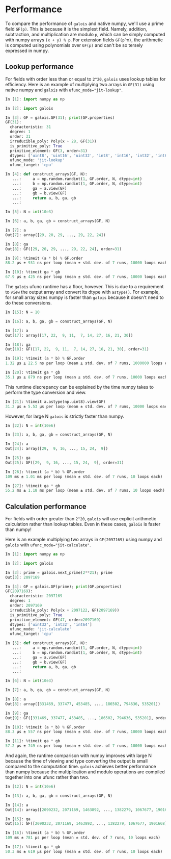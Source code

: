 # Performance

To compare the performance of `galois` and native numpy, we'll use a prime field `GF(p)`. This is because
it is the simplest field. Namely, addition, subtraction, and multiplication are modulo `p`, which can
be simply computed with numpy arrays `(x + y) % p`. For extension fields `GF(p^m)`, the arithmetic is
computed using polynomials over `GF(p)` and can't be so tersely expressed in numpy.

## Lookup performance

For fields with order less than or equal to `2^20`, `galois` uses lookup tables for efficiency.
Here is an example of multiplying two arrays in `GF(31)` using native numpy and `galois`
with `ufunc_mode="jit-lookup"`.

```python
In [1]: import numpy as np

In [2]: import galois

In [3]: GF = galois.GF(31); print(GF.properties)
GF(31):
  characteristic: 31
  degree: 1
  order: 31
  irreducible_poly: Poly(x + 28, GF(31))
  is_primitive_poly: True
  primitive_element: GF(3, order=31)
  dtypes: ['uint8', 'uint16', 'uint32', 'int8', 'int16', 'int32', 'int64']
  ufunc_mode: 'jit-lookup'
  ufunc_target: 'cpu'

In [4]: def construct_arrays(GF, N):
   ...:     a = np.random.randint(1, GF.order, N, dtype=int)
   ...:     b = np.random.randint(1, GF.order, N, dtype=int)
   ...:     ga = a.view(GF)
   ...:     gb = b.view(GF)
   ...:     return a, b, ga, gb
   ...:

In [5]: N = int(10e3)

In [6]: a, b, ga, gb = construct_arrays(GF, N)

In [7]: a
Out[7]: array([29, 20, 29, ..., 29, 22, 24])

In [8]: ga
Out[8]: GF([29, 20, 29, ..., 29, 22, 24], order=31)

In [9]: %timeit (a * b) % GF.order
88.2 µs ± 931 ns per loop (mean ± std. dev. of 7 runs, 10000 loops each)

In [10]: %timeit ga * gb
67.9 µs ± 425 ns per loop (mean ± std. dev. of 7 runs, 10000 loops each)
```

The `galois` ufunc runtime has a floor, however. This is due to a requirement to `view` the output
array and convert its dtype with `astype()`. For example, for small array sizes numpy is faster than
`galois` because it doesn't need to do these conversions.

```python
In [15]: N = 10

In [16]: a, b, ga, gb = construct_arrays(GF, N)

In [17]: a
Out[17]: array([17, 22,  9, 11,  7, 14, 27, 16, 21, 30])

In [18]: ga
Out[18]: GF([17, 22,  9, 11,  7, 14, 27, 16, 21, 30], order=31)

In [19]: %timeit (a * b) % GF.order
1.32 µs ± 22.5 ns per loop (mean ± std. dev. of 7 runs, 1000000 loops each)

In [20]: %timeit ga * gb
35.1 µs ± 879 ns per loop (mean ± std. dev. of 7 runs, 10000 loops each)
```

This runtime discrepancy can be explained by the time numpy takes to perform the type conversion
and view.

```python
In [21]: %timeit a.astype(np.uint8).view(GF)
31.2 µs ± 5.53 µs per loop (mean ± std. dev. of 7 runs, 10000 loops each)
```

However, for large N `galois` is strictly faster than numpy.

```python
In [22]: N = int(10e6)

In [23]: a, b, ga, gb = construct_arrays(GF, N)

In [24]: a
Out[24]: array([29,  9, 16, ..., 15, 24,  9])

In [25]: ga
Out[25]: GF([29,  9, 16, ..., 15, 24,  9], order=31)

In [26]: %timeit (a * b) % GF.order
109 ms ± 1.01 ms per loop (mean ± std. dev. of 7 runs, 10 loops each)

In [27]: %timeit ga * gb
55.2 ms ± 1.18 ms per loop (mean ± std. dev. of 7 runs, 10 loops each)
```

## Calculation performance

For fields with order greater than `2^20`, `galois` will use explicit arithmetic calculation rather
than lookup tables. Even in these cases, `galois` is faster than numpy!

Here is an example multiplying two arrays in `GF(2097169)` using numpy and `galois` with `ufunc_mode="jit-calculate"`.

```python
In [1]: import numpy as np

In [2]: import galois

In [3]: prime = galois.next_prime(2**21); prime
Out[3]: 2097169

In [4]: GF = galois.GF(prime); print(GF.properties)
GF(2097169):
  characteristic: 2097169
  degree: 1
  order: 2097169
  irreducible_poly: Poly(x + 2097122, GF(2097169))
  is_primitive_poly: True
  primitive_element: GF(47, order=2097169)
  dtypes: ['uint32', 'int32', 'int64']
  ufunc_mode: 'jit-calculate'
  ufunc_target: 'cpu'

In [5]: def construct_arrays(GF, N):
   ...:     a = np.random.randint(1, GF.order, N, dtype=int)
   ...:     b = np.random.randint(1, GF.order, N, dtype=int)
   ...:     ga = a.view(GF)
   ...:     gb = b.view(GF)
   ...:     return a, b, ga, gb
   ...:

In [6]: N = int(10e3)

In [7]: a, b, ga, gb = construct_arrays(GF, N)

In [8]: a
Out[8]: array([331469, 337477, 453485, ..., 186502, 794636, 535201])

In [9]: ga
Out[9]: GF([331469, 337477, 453485, ..., 186502, 794636, 535201], order=2097169)

In [10]: %timeit (a * b) % GF.order
88.3 µs ± 557 ns per loop (mean ± std. dev. of 7 runs, 10000 loops each)

In [11]: %timeit ga * gb
57.2 µs ± 749 ns per loop (mean ± std. dev. of 7 runs, 10000 loops each)
```

And again, the runtime comparison with numpy improves with large N because the time of viewing
and type converting the output is small compared to the computation time. `galois` achieves better
performance than numpy because the multiplication and modulo operations are compiled together into
one ufunc rather than two.

```python
In [12]: N = int(10e6)

In [13]: a, b, ga, gb = construct_arrays(GF, N)

In [14]: a
Out[14]: array([2090232, 2071169, 1463892, ..., 1382279, 1067677, 1901668])

In [15]: ga
Out[15]: GF([2090232, 2071169, 1463892, ..., 1382279, 1067677, 1901668], order=2097169)

In [16]: %timeit (a * b) % GF.order
109 ms ± 781 µs per loop (mean ± std. dev. of 7 runs, 10 loops each)

In [17]: %timeit ga * gb
50.3 ms ± 619 µs per loop (mean ± std. dev. of 7 runs, 10 loops each)
```
